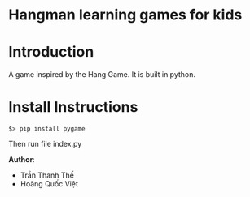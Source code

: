 # Hangman learning games for kids

# Introduction
A game inspired by the Hang Game. It is built in python.

# Install Instructions


    $> pip install pygame



Then run file index.py

**Author**:
- Trần Thanh Thế
- Hoàng Quốc Việt
